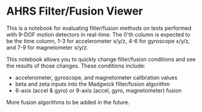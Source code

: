 # AHRS Filter/Fusion Viewer

This is a notebook for evaluating filter/fusion methods on tests performed with 9-DOF motion detectors in real-time. The 0'th column is expected to be the time column, 1-3 for accelerometer x/y/z, 4-6 for gyroscope x/y/z, and 7-9 for magnetometer x/y/z.

This notebook allows you to quickly change filter/fusion conditions and see the results of those changes. These conditions include:
  - accelerometer, gyroscope, and magnetometer calibration values
  - beta and zeta inputs into the Madgwick filter/fusion algorithm
  - 6-axis (accel & gyro) or 9-axis (accel, gyro, magnetometer) fusion

More fusion algorithms to be added in the future.
